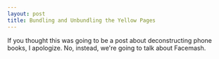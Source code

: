 ```yaml
---
layout: post
title: Bundling and Unbundling the Yellow Pages
---
```


If you thought this was going to be a post about deconstructing phone books, I apologize. No, instead, we're going to talk about Facemash.
